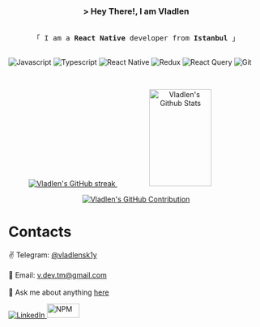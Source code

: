 <!-- Intro  -->
<h3 align="center">
        &gt; Hey There!, I am
                <b>Vladlen</b>
        
</h3>


<p align="center"> 
  <samp>
    <br>
    「 I am a <b>React Native</b> developer from <b>Istanbul</b> 」
    <br>
    <br>
  </samp>
</p>

<p align="center">

![Javascript](https://img.shields.io/badge/Javascript-F0DB4F?style=for-the-badge&labelColor=black&logo=javascript&logoColor=F0DB4F)
![Typescript](https://img.shields.io/badge/Typescript-007acc?style=for-the-badge&labelColor=black&logo=typescript&logoColor=007acc)
![React Native](https://img.shields.io/badge/React_Native-20232A?style=for-the-badge&logo=react&logoColor=61DAFB)
![Redux](https://img.shields.io/badge/Redux-593D88?style=for-the-badge&logo=redux&logoColor=white)
![React Query](https://img.shields.io/badge/-React_Query-FF4154?style=for-the-badge&logo=react%20query&logoColor=white)
![Git](https://img.shields.io/badge/Git-F05032?style=for-the-badge&logo=git&logoColor=white)

</p>
<br />

<p align="center">
  <a href="https://github.com/alsiam">
    <img src="https://github-readme-streak-stats.herokuapp.com/?user=vladlenskiy&theme=radical&border=7F3FBF&background=0D1117" alt="Vladlen's GitHub streak"/>
  </a>
    <a href="https://github.com/vladlenskiy"><img alt="Vladlen's Github Stats" src="https://denvercoder1-github-readme-stats.vercel.app/api?username=vladlenskiy&show_icons=true&count_private=true&theme=react&border_color=7F3FBF&bg_color=0D1117&title_color=F85D7F&icon_color=F8D866" height="192px" width="49.5%"/></a>
</p>

<p align="center">
  <a href="https://github.com/alsiam">
    <img src="https://github-profile-summary-cards.vercel.app/api/cards/profile-details?username=vladlenskiy&theme=radical" alt="Vladlen's GitHub Contribution"/>
  </a>
</p>


<!-- About Section -->
 # Contacts
<p>
  
 ✌️  Telegram: [@vladlensk1y](https://t.me/vladlensk1y)<br/><br/>
 📧  Email: v.dev.tm@gmail.com<br/><br/>
 💬  Ask me about anything [here](https://github.com/vladlenskiy/vladlenskiy/issues)
</p>
<a href="https://www.linkedin.com/in/vkaveev/" target="_blank">
  <img src="https://img.shields.io/badge/LinkedIn-0077B5?style=for-the-badge&logo=linkedin&logoColor=white" alt="LinkedIn"/>
 </a>
<a href="https://www.npmjs.com/~vladlen.kaveev" target="_blank">
  <img src="https://github.com/npm/logos/blob/master/npm%20logo/classic/npm-2009.png" alt="NPM" width="64" height="28"/>
 </a>




<!-- About Section -->
